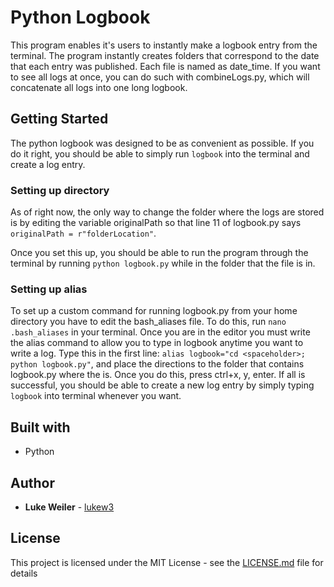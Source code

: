 # Python Logbook
This program enables it's users to instantly make a logbook entry from the terminal. The program instantly creates folders that correspond to the date that each entry was published. Each file is named as date_time. If you want to see all logs at once, you can do such with combineLogs.py, which will concatenate all logs into one long logbook.

## Getting Started
The python logbook was designed to be as convenient as possible. If you do it right, you should be able to simply run `logbook` into the terminal and create a log entry.

### Setting up directory
As of right now, the only way to change the folder where the logs are stored is by editing the variable originalPath so that line 11 of logbook.py says `originalPath = r"folderLocation"`.

Once you set this up, you should be able to run the program through the terminal by running `python logbook.py` while in the folder that the file is in.

### Setting up alias
To set up a custom command for running logbook.py from your home directory you have to edit the bash_aliases file. To do this, run `nano .bash_aliases` in your terminal. Once you are in the editor you must write the alias command to allow you to type in logbook anytime you want to write a log. Type this in the first line: `alias logbook="cd <spaceholder>; python logbook.py"`, and place the directions to the folder that contains logbook.py where the <spaceholder> is. Once you do this, press ctrl+x, y, enter. If all is successful, you should be able to create a new log entry by simply typing `logbook` into terminal whenever you want.

## Built with
* Python

## Author

* **Luke Weiler** - [lukew3](https://github.com/lukew3)

## License

This project is licensed under the MIT License - see the [LICENSE.md](LICENSE.md) file for details
